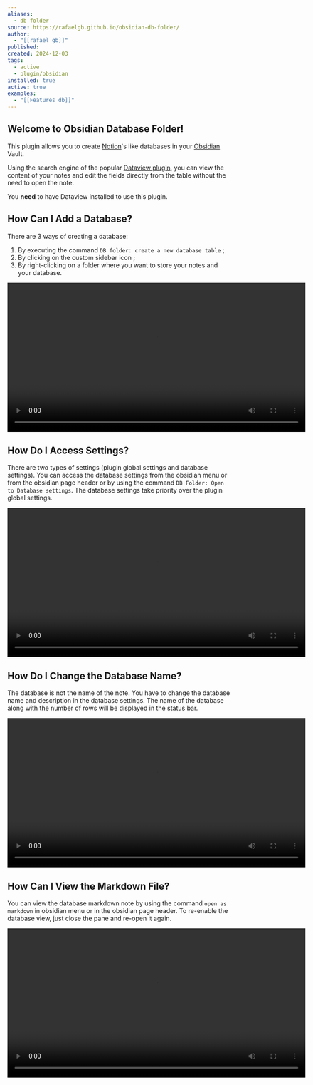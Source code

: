 ```yaml
---
aliases:
  - db folder
source: https://rafaelgb.github.io/obsidian-db-folder/
author:
  - "[[rafael gb]]"
published: 
created: 2024-12-03
tags:
  - active
  - plugin/obsidian
installed: true
active: true
examples:
  - "[[Features db]]"
---
```

## Welcome to Obsidian Database Folder!

This plugin allows you to create [Notion](https://www.notion.so/)'s like databases in your [Obsidian](https://obsidian.md/) Vault.

Using the search engine of the popular [Dataview plugin](https://github.com/blacksmithgu/obsidian-dataview), you can view the content of your notes and edit the fields directly from the table without the need to open the note.

You **need** to have Dataview installed to use this plugin.

## How Can I Add a Database?

There are 3 ways of creating a database:

1. By executing the command `DB folder: create a new database table` ;
2. By clicking on the custom sidebar icon ;
3. By right-clicking on a folder where you want to store your notes and your database.

<video width="670" controls=""><source src="https://user-images.githubusercontent.com/38974541/197639196-b16cc8bf-81bc-4c19-be78-a596dcd7ee45.mov" type="video/mp4"></video>

## How Do I Access Settings?

There are two types of settings (plugin global settings and database settings). You can access the database settings from the obsidian menu or from the obsidian page header or by using the command `DB Folder: Open to Database settings`. The database settings take priority over the plugin global settings.

<video width="670" controls=""><source src="https://user-images.githubusercontent.com/38974541/197639146-d48fb28e-f14d-4f52-84b0-ee380cfd4db8.mov" type="video/mp4"></video>

## How Do I Change the Database Name?

The database is not the name of the note. You have to change the database name and description in the database settings. The name of the database along with the number of rows will be displayed in the status bar.

<video width="670" controls=""><source src="https://user-images.githubusercontent.com/38974541/197635940-0b3c351d-9325-408e-8711-71cf8830bccc.mov" type="video/mp4"></video>

## How Can I View the Markdown File?

You can view the database markdown note by using the command `open as markdown` in obsidian menu or in the obsidian page header. To re-enable the database view, just close the pane and re-open it again.

<video width="670" controls=""><source src="https://user-images.githubusercontent.com/38974541/197636284-ad2d5772-e65e-4e7b-bffa-fce53b52b16e.mov" type="video/mp4"></video>